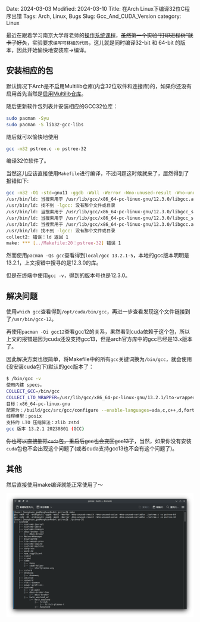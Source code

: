 Date: 2024-03-03
Modified: 2024-03-10
Title: 在Arch Linux下编译32位C程序出错
Tags: Arch, Linux, Bugs
Slug: Gcc_And_CUDA_Version
category: Linux

最近在跟着学习南京大学蒋老师的[操作系统课程](https://jyywiki.cn/OS/2024/)，~~虽然第一个实验“打印进程树”就卡了好久~~，实验要求`编写可移植的代码`，这儿就是同时编译32-bit 和 64-bit 的版本，因此开始愉快地安装库->编译。

## 安装相应的包

默认情况下Arch是不启用Multilib仓库(内含32位软件和连接库)的，如果你还没有启用首先当然是[启用Multilib仓库](https://wiki.archlinuxcn.org/wiki/%E5%AE%98%E6%96%B9%E4%BB%93%E5%BA%93#%E5%90%AF%E7%94%A8multilib)。

随后更新软件包列表并安装相应的GCC32位库：
```bash
sudo pacman -Syu
sudo pacman -S lib32-gcc-libs
```

随后就可以愉快地使用
```bash
gcc -m32 pstree.c -o pstree-32
```
编译32位软件了。

当然这儿应该直接使用`Makefile`进行编译，不过问题这时候就来了，居然得到了报错如下:
```bash
gcc -m32 -O1 -std=gnu11 -ggdb -Wall -Werror -Wno-unused-result -Wno-unused-value -Wno-unused-variable ./pstree.c -o pstree-32 
/usr/bin/ld: 当搜索用于 /usr/lib/gcc/x86_64-pc-linux-gnu/12.3.0/libgcc.a 时跳过不兼容的 -lgcc 
/usr/bin/ld: 找不到 -lgcc: 没有那个文件或目录 
/usr/bin/ld: 当搜索用于 /usr/lib/gcc/x86_64-pc-linux-gnu/12.3.0/libgcc_s.so.1 时跳过不兼容的 libgcc_s.so.1 
/usr/bin/ld: 当搜索用于 /usr/lib/gcc/x86_64-pc-linux-gnu/12.3.0/libgcc_s.so.1 时跳过不兼容的 libgcc_s.so.1 
/usr/bin/ld: 当搜索用于 /usr/lib/gcc/x86_64-pc-linux-gnu/12.3.0/libgcc.a 时跳过不兼容的 -lgcc 
/usr/bin/ld: 找不到 -lgcc: 没有那个文件或目录 
collect2: 错误：ld 返回 1 
make: *** [../Makefile:20：pstree-32] 错误 1
```

然而使用`pacman -Qs gcc`查看得到`local/gcc 13.2.1-5`，本地的gcc版本明明是13.2.1，上文报错中搜寻的是12.3.0的库。

但是在终端中使用`gcc -v`，得到的版本号也是12.3.0。

## 解决问题
使用`which gcc`查看得到`/opt/cuda/bin/gcc`，再进一步查看发现这个文件链接到了`/usr/bin/gcc-12`。

再使用`pacman -Qi gcc12`查看gcc12的关系，果然看到cuda依赖于这个包，所以上文的报错是因为cuda还没支持gcc13，但是arch官方库中的gcc已经是13.x版本了。

因此解决方案也很简单，将Makefile中的所有`gcc`关键词换为`/bin/gcc`，就会使用(没安装cuda包下)默认的gcc版本了：

```bash
$ /bin/gcc -v
使用内建 specs。
COLLECT_GCC=/bin/gcc
COLLECT_LTO_WRAPPER=/usr/lib/gcc/x86_64-pc-linux-gnu/13.2.1/lto-wrapper
目标：x86_64-pc-linux-gnu
配置为：/build/gcc/src/gcc/configure --enable-languages=ada,c,c++,d,fortran,go,lto,m2,objc,obj-c++ --enable-bootstrap --prefix=/usr --libdir=/usr/lib --libexecdir=/usr/lib --mandir=/usr/share/man --infodir=/usr/share/info --with-bugurl=https://bugs.archlinux.org/ --with-build-config=bootstrap-lto --with-linker-hash-style=gnu --with-system-zlib --enable-__cxa_atexit --enable-cet=auto --enable-checking=release --enable-clocale=gnu --enable-default-pie --enable-default-ssp --enable-gnu-indirect-function --enable-gnu-unique-object --enable-libstdcxx-backtrace --enable-link-serialization=1 --enable-linker-build-id --enable-lto --enable-multilib --enable-plugin --enable-shared --enable-threads=posix --disable-libssp --disable-libstdcxx-pch --disable-werror
线程模型：posix
支持的 LTO 压缩算法：zlib zstd
gcc 版本 13.2.1 20230801 (GCC)
```

~~你也可以直接删除`cuda`包，重启后gcc也会变回gcc13了~~，当然，如果你没有安装`cuda`包也不会出现这个问题了(或者cuda支持gcc13也不会有这个问题了)。

## 其他
然后直接使用make编译就能正常使用了～

![make编译后并运行的样子](images/2/1.png)

<script src="https://giscus.app/client.js"
        data-repo="Menghuan1918/WebPage"
        data-repo-id="R_kgDOLcYFwA"
        data-category="Announcements"
        data-category-id="DIC_kwDOLcYFwM4Cdwpr"
        data-mapping="pathname"
        data-strict="0"
        data-reactions-enabled="1"
        data-emit-metadata="0"
        data-input-position="bottom"
        data-theme="preferred_color_scheme"
        data-lang="zh-CN"
        crossorigin="anonymous"
        async>
</script>
